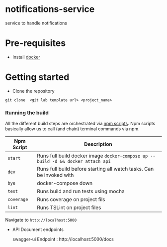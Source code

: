 # notifications-service

service to handle notifications

# Pre-requisites

- Install [docker](https://www.docker.com)

# Getting started

- Clone the repository

```
git clone  <git lab template url> <project_name>
```

### Running the build

All the different build steps are orchestrated via [npm scripts](https://docs.npmjs.com/misc/scripts).
Npm scripts basically allow us to call (and chain) terminal commands via npm.

| Npm Script | Description                                                                       |
| ---------- | --------------------------------------------------------------------------------- |
| `start`    | Runs full build docker image `docker-compose up --build -d && docker attach api ` |
| `dev`      | Runs full build before starting all watch tasks. Can be invoked with              |
| `bye`      | docker-compose down                                                               |
| `test`     | Runs build and run tests using mocha                                              |
| `coverage` | Runs coverage on project fils                                                     |
| `lint`     | Runs TSLint on project files                                                      |

Navigate to `http://localhost:5000`

- API Document endpoints

  swagger-ui Endpoint : http://localhost:5000/docs
